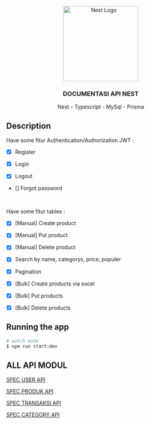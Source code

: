 <p align="center">
  <a href="http://nestjs.com/" target="blank"><img src="https://nestjs.com/img/logo-small.svg" width="200" alt="Nest Logo" /></a>
</p>

[circleci-image]: https://img.shields.io/circleci/build/github/nestjs/nest/master?token=abc123def456
[circleci-url]: https://circleci.com/gh/nestjs/nest

  <h3 align="center">DOCUMENTASI API NEST</h3>
  <P align="center">Nest - Typescript - MySql - Prisma</P>

## Description

Have some fitur Authentication/Authorization JWT :

- [x] Register

- [x] Login

- [x] Logout

- [] Forgot password

<br/>

Have some fitur tables :

- [x] [Manual] Create product

- [x] [Manual] Put product

- [x] [Manual] Delete product

- [x] Search by name, categorys, price, populer

- [x] Pagination

- [x] [Bulk] Create products via excel

- [x] [Bulk] Put products

- [x] [Bulk] Delete products

## Running the app

```bash
# watch mode
$ npm run start:dev
```

## ALL API MODUL

[SPEC USER API](MD/user.md)

[SPEC PRODUK API](MD/barang.md)

[SPEC TRANSAKSI API](MD/transaksi.md)

[SPEC CATEGORY API](MD/category.md)
